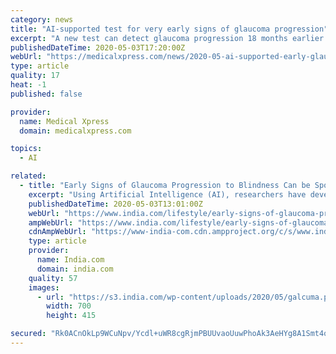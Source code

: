 ```yaml
---
category: news
title: "AI-supported test for very early signs of glaucoma progression"
excerpt: "A new test can detect glaucoma progression 18 months earlier than the current gold standard method, according to results from a UCL-sponsored clinical trial."
publishedDateTime: 2020-05-03T17:20:00Z
webUrl: "https://medicalxpress.com/news/2020-05-ai-supported-early-glaucoma.html"
type: article
quality: 17
heat: -1
published: false

provider:
  name: Medical Xpress
  domain: medicalxpress.com

topics:
  - AI

related:
  - title: "Early Signs of Glaucoma Progression to Blindness Can be Spotted by AI"
    excerpt: "Using Artificial Intelligence (AI), researchers have developed a quick test to identify which people with glaucoma are at risk of rapid progression to blindness. Also Read - Genetic Sequencing Study Identifies 102 Genes Associated With Autism A new test can detect glaucoma progression 18 months earlier than the current gold standard method,"
    publishedDateTime: 2020-05-03T13:01:00Z
    webUrl: "https://www.india.com/lifestyle/early-signs-of-glaucoma-progression-to-blindness-can-be-spotted-by-ai-4018575/"
    ampWebUrl: "https://www.india.com/lifestyle/early-signs-of-glaucoma-progression-to-blindness-can-be-spotted-by-ai-4018575/amp/"
    cdnAmpWebUrl: "https://www-india-com.cdn.ampproject.org/c/s/www.india.com/lifestyle/early-signs-of-glaucoma-progression-to-blindness-can-be-spotted-by-ai-4018575/amp/"
    type: article
    provider:
      name: India.com
      domain: india.com
    quality: 57
    images:
      - url: "https://s3.india.com/wp-content/uploads/2020/05/galcuma.png"
        width: 700
        height: 415

secured: "Rk0ACnOkLp9WCuNpv/Ycdl+uWR8cgRjmPBUUvaoUuwPhoAk3AeHYg8A1Smt4odgnkJTagWVWcGjD3WtGHhRA6KxpxzbNCvbnDOtiiHpgM41xllUurJA5nuIVHqtHYPFoYljB0WJRsjuolzdKWg2b19Rkj+bK/JIiBvPYhWRPvkgM1JRxMWNXTLwLktSEcZjzqLyn4VTO1fYTXGSMDb2GldDUGzvkZEkvTlCg4jXny4hOMYNstJ1ZeyLU7h1xc0gnzLPooSn70gK6YHpP+15jMrIzlrBaiUowhIF917cGaBN71jmfoQ1vyajHYU/zlVBUCGq/yCXU2LjJE1zHz66QJ3XlblxwozeFSfG14+QFW0S3lZL2LW9AH8cuJAyBdo7YGipMl4cmex+vwOOijmqiOX3g6wTH2ouljis61wTL01/6Z3NKRONUpDfulmcUyNV8WisovcWZgncXcXBDZCb+ULEpqamwxXRYWW2q4aCUH/o=;dsKagk3Awod8BtQDxKaeBw=="
---
```


